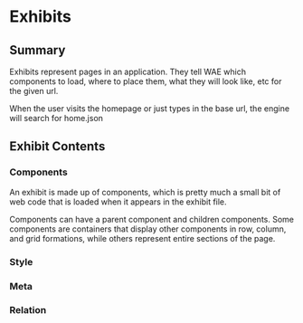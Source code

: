 # Exhibits

## Summary

Exhibits represent pages in an application. They tell WAE which components to load, where to place them, what they will look like, etc for the given url.

When the user visits the homepage or just types in the base url, the engine will search for home.json

## Exhibit Contents

### Components
An exhibit is made up of components, which is pretty much a small bit of web code that is loaded when it appears in the exhibit file. 

Components can have a parent component and children components. Some components are containers that display other components in row, column, and grid formations, while others represent entire sections of the page. 
### Style
### Meta
### Relation